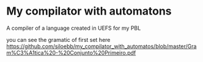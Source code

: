 # My compilator with automatons
A compiler of a language created in UEFS for my PBL



you can see the gramatic of first set here
https://github.com/siloebb/my_compilator_with_automatos/blob/master/Gram%C3%A1tica%20-%20Conjunto%20Primeiro.pdf
